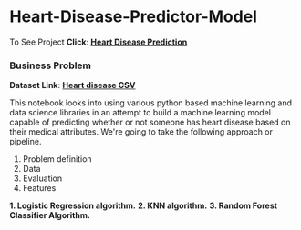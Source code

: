 # Heart-Disease-Predictor-Model
To See Project **Click**: [<b>Heart Disease Prediction</b>](https://github.com/BlessingNehohwa/Heart-Disease-Predictor-Model/blob/main/Heart%20Disease%20Predictor.ipynb)

### Business Problem

**Dataset Link**: [<b>Heart disease CSV</b>](https://archive.ics.uci.edu/ml/datasets/heart+Disease)

This notebook looks into using various python based machine learning and data science libraries in an attempt to build a machine learning model capable of predicting whether or not someone has heart disease based on their medical attributes. We're going to take the following approach or pipeline.
1. Problem definition
2. Data
3. Evaluation
4. Features


**1. Logistic Regression algorithm.**
**2. KNN algorithm.**
**3. Random Forest Classifier Algorithm.**

